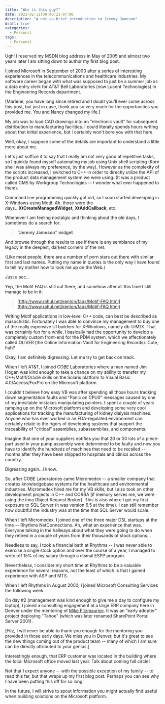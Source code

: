```yaml
---
title: "Who is this guy?"
date: 2021-02-11T09:40:21-07:00
description: "A not-so-brief introduction to Jeremy Jameson"
draft: true
categories:
  - Personal
tags:
  - Personal
---
```


Ugh! I reserved my MSDN blog address in May of 2005 and almost two years later I
am sitting down to author my first blog post.

I joined Microsoft in September of 2000 after a series of interesting
experiences in the telecommunications and healthcare industries. My software
career began with what was supposed to just be a summer job as a data entry
clerk for AT&T Bell Laboratories (now Lucent Technologies) in the Engineering
Records department.

[Marlene, you have long since retired and I doubt you'll ever come across this
post, but just in case, thank you so very much for the opportunities you
provided me. You and Nancy changed my life.]

My job was to load CAD drawings into an "electronic vault" for subsequent
distribution to manufacturing facilities. I could literally spends hours writing
about that initial experience, but I certainly won't bore you with that here.

Well, okay, I suppose some of the details are important to understand a little
more about me.

Let's just suffice it to say that I really am not very good at repetitive tasks,
so I quickly found myself automating my job using Unix shell scripting (Korn
shell was always my preference, by the way). However as the complexity of the
scripts increased, I switched to C++ in order to directly utilize the API of the
product data management system we were using. (It was a product called CMS by
Workgroup Technologies -- I wonder what ever happened to them).

Command line programming quickly got old, so I soon started developing in
X-Windows using Motif. Ah, those were the days...**XtCreateManagedWidget**,
**XtAddCallback**, etc.

Whenever I am feeling nostalgic and thinking about the old days, I sometimes do
a search for:

> **"Jeremy Jameson" widget**

And browse through the results to see if there is any semblance of my legacy in
the deepest, darkest corners of the net.

(Like most people, there are a number of porn stars out there with similar first
and last names. Putting my name in quotes is the only way I have found to tell
my mother how to look me up on the Web.)

Just a sec...

Yep, the Motif FAQ is still out there, and somehow after all this time I still
manage to be in it:

> [http://www.rahul.net/kenton/faqs/Motif-FAQ.html](http://www.rahul.net/kenton/faqs/Motif-FAQ.html)

Writing Motif applications in low-level C++ code, can best be described as
masochistic. Fortunately I was able to convince my management to buy one of the
really expensive UI builders for X-Windows, namely db-UIM/X. That was certainly
fun for a while. I basically had the opportunity to develop a completely custom
front-end for the PDM system, which we affectionately called OLIVER (the Online
Information Vault for Engineering Records). Cute, huh?

Okay, I am definitely digressing. Let me try to get back on track.

When I left AT&T, I joined COBE Laboratories where a man named Jim Hogan was
kind enough to take a chance on my ability to transfer my C++/Motif/Oracle
skills on the Solaris platform to Visual Basic 4.0/Access/FoxPro on the
Microsoft platform.

I couldn't believe how easy VB was after spending all those hours tracking down
segmentation faults and "Panic on CPU0" messages caused by one of my inevitable
mistakes manipulating pointers. I spent a couple of years ramping up on the
Microsoft platform and developing some very cool applications for tracking the
manufacturing of kidney dialysis machines. Anyone who has ever worked in an
FDA-regulated environment can certainly relate to the rigors of developing
systems that support the traceability of "critical" assemblies, subassemblies,
and components.

Imagine that one of your suppliers notifies you that 20 or 30 lots of a
piece-part used in your pump assembly were determined to be faulty and now you
have to identify the hundreds of machines that need to be recalled -- months
after they have been shipped to hospitals and clinics across the country.

Digressing again...I know.

So, after COBE Laboratories came Micromedex -- a smaller company that creates
knowledgebase systems for the healthcare and environmental industries.
Micromedex hired me for my VB skills, but I also took on other development
projects in C++ and CORBA (if memory serves me, we were using the Iona Object
Request Broker). This is also where I got my first exposure to SQL Server (it
was version 6.5 at the time). I can still remember how doubtful the industry was
at the time that SQL Server would scale.

When I left Micromedex, I joined one of the three major DSL startups at the time
-- Rhythms NetConnections. Ah, what an experience that was. Everyone talking in
the hallways about what they were going to do when they retired in a couple of
years from their thousands of stock options...

Needless to say, I took a financial bath at Rhythms -- I was never able to
exercise a single stock option and over the course of a year, I managed to write
off 15% of my salary through a dismal ESPP program.

Nevertheless, I consider my short time at Rhythms to be a valuable experience
for several reasons, not the least of which is that I gained experience with ASP
and MTS.

When I left Rhythms in August 2000, I joined Microsoft Consulting Services the
following week.

On day #2 (management was kind enough to give me a day to configure my laptop),
I joined a consulting engagement at a large ERP company here in Denver under the
mentoring of [Mike Fitzmaurice](http://blogs.msdn.com/mikefitz/). It was an
"early adopter" project deploying "Tahoe" (which was later renamed SharePoint
Portal Server 2001) .

[Fitz, I will never be able to thank you enough for the mentoring you provided
in those early days. We miss you in Denver, but it's great to see the new things
coming out of the product team -- many of which I am sure can be directly
attributed to your genius.]

Interestingly enough, that ERP customer was located in the building where the
local Microsoft office moved last year. Talk about coming full circle!

Not that I expect anyone -- with the possible exception of my family -- to read
this far, but that wraps up my first blog post. Perhaps you can see why I have
been putting this off for so long.

In the future, I will strive to spout information you might actually find useful
when building solutions on the Microsoft platform.

